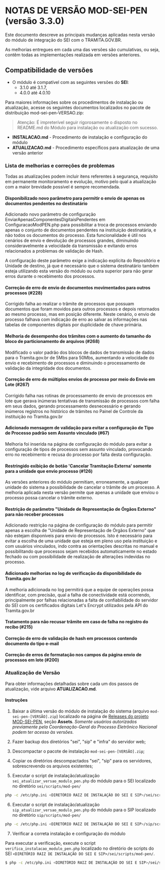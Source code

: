 # NOTAS DE VERSÃO MOD-SEI-PEN (versão 3.3.0)

Este documento descreve as principais mudanças aplicadas nesta versão do módulo de integração do SEI com o TRAMITA.GOV.BR.

As melhorias entregues em cada uma das versões são cumulativas, ou seja, contêm todas as implementações realizada em versões anteriores.

## Compatibilidade de versões
* O módulo é compatível com as seguintes versões do **SEI**:
    * 3.1.0 até 3.1.7, 
    * 4.0.0 até 4.0.10
    
Para maiores informações sobre os procedimentos de instalação ou atualização, acesse os seguintes documentos localizados no pacote de distribuição mod-sei-pen-VERSAO.zip:
> Atenção: É impreterível seguir rigorosamente o disposto no README.md do Módulo para instalação ou atualização com sucesso.

* **INSTALACAO.md** - Procedimento de instalação e configuração do módulo
* **ATUALIZACAO.md** - Procedimento específicos para atualização de uma versão anterior

### Lista de melhorias e correções de problemas

Todas as atualizações podem incluir itens referentes à segurança, requisito em permanente monitoramento e evolução, motivo pelo qual a atualização com a maior brevidade possível é sempre recomendada.


#### Disponibilizado novo parâmetro para permitir o envio de apenas os documentos pendentes no destinatário

Adicionado novo parâmetro de configuração EnviarApenasComponentesDigitaisPendentes em ConfiguracaoModPEN.php para possibilitar a troca de processos enviando apenas o conjunto de documentos pendentes na instituição destinatária, e não todos os documentos do processo. Esta funcionalidade é útil nos cenários de envio e devolução de processos grandes, diminuindo consideravelmente a velocidade da transmissão e evitando erros relacionados a problemas de validação de Hash. 

A configuração deste parâmetro exige a indicação explícita do Repositório e Unidade de destino, já que é necessário que o sistema destinatário também esteja utilizando esta versão do módulo ou outra superior para não gerar erros durante o recebimento dos processos.


#### Correção de erro de envio de documentos movimentados para outros processos (#228)

Corrigido falha ao realizar o trâmite de processos que possuam documentos que foram movidos para outros processos e depois retornados ao mesmo processo, mas em posição diferente. Neste cenário, o envio de processo falhava com indicação de erro ao salvar as informações nas tabelas de componentes digitais por duplicidade de chave primária. 


#### Melhoria de desempenho dos trâmites com o aumento do tamanho do bloco de particionamento de arquivos (#268)

Modificado o valor padrão dos blocos de dados de transmissão de dados para o Tramita.gov.br de 5Mbs para 50Mbs, aumentando a velocidade do envio e recebimento de processos e diminuindo o processamento de validação da integridade dos documentos.  


#### Correção de erro de múltiplos envios de processo por meio do Envio em Lote (#267)

Corrigido falha nas rotinas de processamento de envio de processos em lote que gerava inúmeras tentativas de transmissão de processos com falha em seus dados, gerando processamento desnecessário e gerando inúmeros registros no histórico de trâmites no Painel de Controle da instituição no Tramita.gov.br 


#### Adicionado mensagem de validação para evitar a configuração de Tipo de Processo padrão sem Assunto vinculado (#67)
    
Melhoria foi inserida na página de configuração do módulo para evitar a configuração de tipos de processos sem assunto vinculado, provocando erro no recebimento e recusa do processo por falta desta configuração.


#### Restringido exibição de botão 'Cancelar Tramitação Externa' somente para a unidade que envio processo (#126)

As versões anteriores do módulo permitiam, erroneamente, a qualquer unidade do sistema a possibilidade de cancelar o trâmite de um processo. A melhoria aplicada nesta versão permite que apenas a unidade que enviou o processo possa cancelar o trâmite externo.


#### Restrição de parâmetro "Unidade de Representação de Órgãos Externo" para não receber processos

Adicionado restrição na página de configuração do módulo para permitir apenas a escolha de "Unidade de Representação de Órgãos Externo" que não estejam disponíveis para envio de processos. Isto é necessário para evitar a escolha de uma unidade que esteja em pleno uso pela instituição e com usuários vinculados, indo contra as orientações descritas no manual e possibilitando que processos sejam recebidos automaticamente no estado fechado ou com possibilidade de realização de alterações indevidas no processo.


#### Adicionado melhorias no log de verificação da disponibilidade do Tramita.gov.br

A melhoria adicionada no log permitirá que a equipe de operações possa identificar, com precisão, qual a falha de conectividade está ocorrendo, principalmente por falhas relacionadas a falta de confiabilidade do servidor do SEI com os certificados digitais Let's Encrypt utilizados pela API do Tramita.gov.br


#### Tratamento para não recusar trâmite em caso de falha no registro do recibo (#215)


#### Correção de erro de validação de hash em processos contendo documento do tipo e-mail


#### Correção de erros de formatação nos campos da página envio de processos em lote (#200)



### Atualização de Versão

Para obter informações detalhadas sobre cada um dos passos de atualização, vide arquivo **ATUALIZACAO.md**.

#### Instruções

1. Baixar a última versão do módulo de instalação do sistema (arquivo `mod-sei-pen-[VERSÃO].zip`) localizado na página de [Releases do projeto MOD-SEI-PEN](https://github.com/spbgovbr/mod-sei-pen/releases), seção **Assets**. _Somente usuários autorizados previamente pela Coordenação-Geral do Processo Eletrônico Nacional podem ter acesso às versões._

2. Fazer backup dos diretórios "sei", "sip" e "infra" do servidor web;

3. Descompactar o pacote de instalação `mod-sei-pen-[VERSÃO].zip`;

4. Copiar os diretórios descompactados "sei", "sip" para os servidores, sobrescrevendo os arquivos existentes;

5. Executar o script de instalação/atualização `sei_atualizar_versao_modulo_pen.php` do módulo para o SEI localizado no diretório `sei/scripts/mod-pen/`

```bash
php -c /etc/php.ini <DIRETÓRIO RAIZ DE INSTALAÇÃO DO SEI E SIP>/sei/scripts/mod-pen/sei_atualizar_versao_modulo_pen.php
```

6. Executar o script de instalação/atualização `sip_atualizar_versao_modulo_pen.php` do módulo para o SIP localizado no diretório `sip/scripts/mod-pen/`

```bash
php -c /etc/php.ini <DIRETÓRIO RAIZ DE INSTALAÇÃO DO SEI E SIP>/sip/scripts/mod-pen/sip_atualizar_versao_modulo_pen.php
```

7. Verificar a correta instalação e configuração do módulo

Para executar a verificação, execute o script ```verifica_instalacao_modulo_pen.php``` localizado no diretório de scripts do SEI ```<DIRETÓRIO RAIZ DE INSTALAÇÃO DO SEI E SIP>/sei/scripts/mod-pen/```.

```bash
$ php -c /etc/php.ini <DIRETÓRIO RAIZ DE INSTALAÇÃO DO SEI E SIP>/sei/scripts/mod-pen/verifica_instalacao_modulo_pen.php
``` 